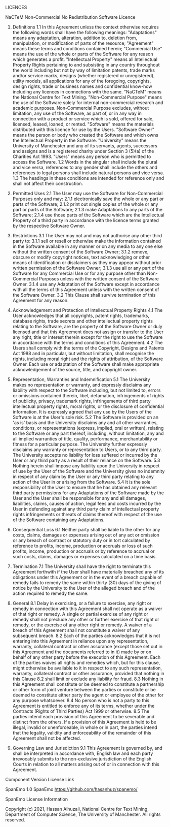 LICENCES

NaCTeM Non-Commercial No Redistribution Software Licence

1.	Definitions
1.1	In this Agreement unless the context otherwise requires the following 
    words shall have the following meanings:
 	"Adaptations" means any adaptation, alteration, addition to, deletion 
 	from, manipulation, or modification of parts of the resource;
 	"Agreement" means these terms and conditions contained herein;
 	"Commercial Use" means the use of the whole or parts of the Software 
 	for any reason which generates a profit.
 	"Intellectual Property" means all Intellectual Property Rights 
 	pertaining to and subsisting in any country throughout the world 
 	including but not by way of limitation patents, trade marks and/or 
 	service marks, designs (whether registered or unregistered), utility 
 	models, all applications for any of the foregoing, copyrights, design 
 	rights, trade or business names and confidential know-how including any 
 	licences in connections with the same.
 	"NaCTeM" means the National Centre for Text Mining.
 	"Non-Commercial Purpose" means the use of the Software solely for 
 	internal non-commercial research and academic purposes. Non-Commercial 
 	Purpose excludes, without limitation, any use of the Software, as part 
 	of, or in any way in connection with a product or service which is sold, 
 	offered for sale, licensed, leased, loaned, or rented.
	"Software" means the materials distributed with this licence for use by 
	the Users.
	"Software Owner" means the person or body who created the Software and 
	which owns the Intellectual Property in the Software.
 	"University" means the University of Manchester and any of its servants, 
 	agents, successors and assigns and is a registered charity under 
 	Section 3 (5)(a) of the Charities Act 1993.
 	"Users" means any person who is permitted to access the Software.
1.2	Words in the singular shall include the plural and vice versa, references 
	to any gender shall include the others and references to legal persons shall 
	include natural persons and vice versa.
1.3	The headings in these conditions are intended for reference only and shall 
	not affect their construction.
 
2.	Permitted Uses
2.1	The User may use the Software for Non-Commercial Purposes only and may:
 	2.1.1	electronically save the whole or any part or parts of the Software;
 	2.1.2	print out single copies of the whole or any part or parts of the 
 			Software;
 	2.1.3	make Adaptations to any parts of the Software;
	2.1.4	use those parts of the Software which are the Intellectual Property 
			of a third party in accordance with the licence terms granted by 
			the respective Software Owner. 
 
3.	Restrictions
3.1	The User may not and may not authorise any other third party to:
 	3.1.1	sell or resell or otherwise make the information contained in the 
 			Software available in any manner or on any media to any one else 
 			without the written consent of the Software Owner;
 	3.1.2	remove, obscure or modify copyright notices, text acknowledging 
 			or other means of identification or disclaimers as they may appear 
 			without prior written permission of the Software Owner;
 	3.1.3	use all or any part of the Software for any Commercial Use or for 
 			any purpose other than Non-Commercial Purposes unless with the 
 			written consent of the Software Owner.
	3.1.4	use any Adaptation of the Software except in accordance with all 
			the terms of this Agreement unless with the written consent of the 
			Software Owner.
3.2	This Clause shall survive termination of this Agreement for any reason.
 
4.	Acknowledgement and Protection of Intellectual Property Rights
4.1	The User acknowledges that all copyrights, patent rights, trademarks, 
	database rights, trade secrets and other intellectual property rights 
	relating to the Software, are the property of the Software Owner or 
	duly licensed and that this Agreement does not assign or transfer to 
	the User any right, title or interest therein except for the right to 
	use the Software in accordance with the terms and conditions of this 
	Agreement.
4.2	The Users shall comply with the terms of the Copyright, Designs and 
	Patents Act 1988 and in particular, but without limitation, shall 
	recognise the rights, including moral right and the rights of attribution, 
	of the Software Owner. Each use or adaptation of the Software shall 
	make appropriate acknowledgement of the source, title, and copyright 
	owner.
 
5.	Representation, Warranties and Indemnification
5.1	The University makes no representation or warranty, and expressly 
	disclaims any liability with respect to the Software including, 
	but not limited to, errors or omissions contained therein, libel, 
	defamation, infringements of rights of publicity, privacy, trademark 
	rights, infringements of third party intellectual property rights, 
	moral rights, or the disclosure of confidential information. It is 
	expressly agreed that any use by the Users of the Software is at the 
	User's sole risk.
5.2	The Software is provided on an 'as is' basis and the University 
	disclaims any and all other warranties, conditions, or representations 
	(express, implied, oral or written), relating to the Software or any 
	part thereof, including, without limitation, any and all implied 
	warranties of title, quality, performance, merchantability or fitness 
	for a particular purpose. The University further expressly disclaims 
	any warranty or representation to Users, or to any third party. The 
	University accepts no liability for loss suffered or incurred by the 
	User or any third party as a result of their reliance on the Software.
5.3	Nothing herein shall impose any liability upon the University in respect 
	of use by the User of the Software and the University gives no indemnity 
	in respect of any claim by the User or any third party relating to any 
	action of the User in or arising from the Software.
5.4	It is the sole responsibility of the User to ensure that he has obtained 
	any relevant third party permissions for any Adaptations of the Software 
	made by the User and the User shall be responsible for any and all damages, 
	liabilities, claims, causes of action, legal fees and costs incurred by 
	the User in defending against any third party claim of intellectual 
	property rights infringements or threats of claims thereof with respect 
	of the use of the Software containing any Adaptations.
 
6.	Consequential Loss
6.1	Neither party shall be liable to the other for any costs, claims, damages 
	or expenses arising out of any act or omission or any breach of contract 
	or statutory duty or in tort calculated by reference to profits, income, 
	production or accruals or loss of such profits, income, production or 
	accruals or by reference to accrual or such costs, claims, damages or 
	expenses calculated on a time basis.
 
7.	Termination
7.1	The University shall have the right to terminate this Agreement forthwith 
	if the User shall have materially breached any of its obligations under 
	this Agreement or in the event of a breach capable of remedy fails to 
	remedy the same within thirty (30) days of the giving of notice by the 
	University to the User of the alleged breach and of the action required 
	to remedy the same.
 
8.	General
8.1	Delay in exercising, or a failure to exercise, any right or remedy in 
	connection with this Agreement shall not operate as a waiver of that 
	right or remedy. A single or partial exercise of any right or remedy 
	shall not preclude any other or further exercise of that right or remedy, 
	or the exercise of any other right or remedy. A waiver of a breach of 
	this Agreement shall not constitute a waiver of any subsequent breach.
8.2	Each of the parties acknowledges that it is not entering into this 
	Agreement in reliance upon any representation, warranty, collateral 
	contract or other assurance (except those set out in this Agreement 
	and the documents referred to in it) made by or on behalf of any other 
	party before the execution of this Agreement. Each of the parties waives 
	all rights and remedies which, but for this clause, might otherwise be 
	available to it in respect to any such representation, warranty, collateral 
	contract or other assurance, provided that nothing in this Clause 8.2 
	shall limit or exclude any liability for fraud.
8.3	Nothing in this Agreement shall constitute or be deemed to constitute a 
	partnership or other form of joint venture between the parties or constitute 
	or be deemed to constitute either party the agent or employee of the other 
	for any purpose whatsoever.
8.4	No person who is not a party to this Agreement is entitled to enforce 
	any of its terms, whether under the Contracts (Rights of Third Parties) 
	Act 1999 or otherwise.
8.5	The parties intend each provision of this Agreement to be severable and 
	distinct from the others. If a provision of this Agreement is held to be 
	illegal, invalid or unenforceable, in whole or in part, the parties intend 
	that the legality, validity and enforceability of the remainder of this 
	Agreement shall not be affected.
 
9.	Governing Law and Jurisdiction
9.1	This Agreement is governed by, and shall be interpreted in accordance with, 
	English law and each party irrevocably submits to the non-exclusive 
	jurisdiction of the English Courts in relation to all matters arising out 
	of or in connection with this Agreement.


Component	Version	License	Link

SpanEmo		1.0	SpanEmo	https://github.com/hasanhuz/spanemo/

SpanEmo License Information

Copyright (c) 2021, Hassan Alhuzali, National Centre for Text Mining, Department of Computer Science, The University of Manchester.
All rights reserved.
